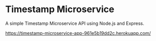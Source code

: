 # Timestamp Microservice

A simple Timestamp Microservice API using Node.js and Express.

https://timestamp-microservice-app-961e5b19dd2c.herokuapp.com/
